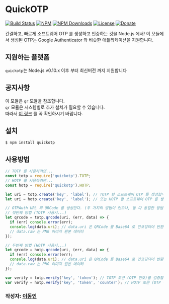 # QuickOTP

[![Build Status](https://travis-ci.org/donginl/quickotp.svg?branch=master)](https://travis-ci.org/donginl/quickotp)
[![NPM](https://img.shields.io/npm/v/quickotp.svg)](https://npmjs.org/package/quickotp)
[![NPM Downloads](https://img.shields.io/npm/dm/quickotp.svg)](https://npmjs.org/package/quickotp)
[![License](https://img.shields.io/badge/license-MIT-yellow.svg)](https://github.com/donginl/quickotp/blob/master/LICENSE)
[![Donate](https://img.shields.io/gratipay/donginl.svg)](https://gratipay.com/donginl)

간결하고, 빠르게 소프트웨어 OTP 를 생성하고 인증하는 것을 Node.js 에서!
이 모듈에서 생성된 OTP는 Google Authenticator 와 비슷한 애플리케이션을 지원합니다.

## 지원하는 플랫폼
`quickotp`는 Node.js v0.10.x 이후 부터 최신버전 까지 지원합니다

## 공지사항
이 모듈은 `qr` 모듈을 참조합니다.<br>
`qr` 모듈은 시스템별로 추가 설치가 필요할 수 있습니다.<br>
따라서 [이 링크](https://www.npmjs.com/package/qr) 를 꼭 확인하시기 바랍니다.

## 설치
```
$ npm install quickotp
```

## 사용방법

```js
// TOTP 를 사용하려면...
const totp = require('quickotp').TOTP;
// HOTP 를 사용하려면...
const hotp = require('quickotp').HOTP;

let uri = totp.create('key', 'label'); // TOTP 형 소프트웨어 OTP 를 생성합니다! ("otpauth" 스키마를 지닌 URL 이 반환됩니다)
let uri = hotp.create('key', 'label'); // 또는 HOTP 형 소프트웨어 OTP 를 생성합니다! ("otpauth" 스키마를 지닌 URL 이 반환됩니다)

// OTPAuth URL 의 QRCode 를 생성한다. (두 가지의 방법이 있으나, 둘 다 동일한 방법이다.)
// 첫번째 방법 (TOTP 사용시...)
let qrcode = totp.qrcode(uri, (err, data) => {
  if (err) console.error(err);
  console.log(data.uri); // data.uri 은 QRCode 를 Base64 로 인코딩되어 반환된 것입니다. (Content-Type: image/png)
  // data.raw 는 PNG 이미지 원본 데이터
});

// 두번째 방법 (HOTP 사용시...)
let qrcode = hotp.qrcode(uri, (err, data) => {
  if (err) console.error(err);
  console.log(data.uri); // data.uri 은 QRCode 를 Base64 로 인코딩되어 반환된 것입니다. (Content-Type: image/png)
  // data.raw 는 PNG 이미지 원본 데이터
});

var verify = totp.verify('key', 'token'); // TOTP 토큰 (OTP 번호)를 검증합니다. (만약 정상이라면 true 를 반환, 아니라면 false 를 반환합니다)
var verify = hotp.verify('key', 'token', 'counter'); // HOTP 토큰 (OTP 번호)를 검증합니다. (만약 정상이라면 true 를 반환, 아니라면 false 를 반환합니다)
```

### 작성자: [이동인](https://github.com/donginl)

